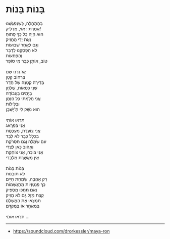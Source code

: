 # בָּנוֹת בָּנוֹת

בַּהַתְחָלָה, כְּשֶׁנִּפְגַּשְׁנוּ\
אָמַרְתִּי: אוֹי, מַדְלִיק!\
הוּא הָיָה כָּל כָּךְ פָּתוּחַ\
וְאֶת יְדֵי הֶחֱזִיק\
וְגַם לְאַחַר שְׁבוּעוֹת\
לֹא הִפְסַקְנוּ לְדַבֵּר\
וְהַפְתָּעוֹת\
טוֹב, אוֹתָן כְּבָר מִי סוֹפֵר\
\
אָז גַּרְנוּ שָׁם\
בִּרְחוֹב קָטָן\
בְּדִירָה קְטַנָּה שֶׁל חֶדֶר\
שְׁנֵי כִּסְאוֹת, שֻׁלְחָן\
בַּיָּמִים בַּעֲבוֹדָה\
אֲנִי חָלַמְתִּי כָּל הַזְּמַן\
וּבַלֵּילוֹת\
הוּא נִשֵּׁק לִי תַּ'יַשְּׁבׇן\
\
תִּרְאוּ אוֹתִי\
אֲנִי בִּפְרָאג\
אֲנִי צוֹעֶדֶת, מְעַכֶּסֶת\
בִּכְלָל כְּבָר לֹא לְבַד\
עִם שִׂמְלָה וְגַם תִּסְרֹקֶת\
וְאָהוּב כָּאן לְצִדִּי\
אֲנִי בּוֹכֶה, אֲנִי צוֹחֶקֶת\
אֵין מְאֻשֶּׁרֶת מִלְּבַדִּי\
\
בְּנוֹת בָּנוֹת\
לֹא תּוֹבָנוֹת\
רַק אַהֲבָה, שִׂמְחַת חַיִּים\
כָּךְ פַנְטַזְיוֹת מִתְגַּשְּׁמוֹת\
וְאִם תְּחַכּוּ מַסְפִּיק\
קְצָת מַזָּל גַּם לֹא מַזִּיק\
תִּמְצְאוּ אֶת הַמֻּשְׁלָם\
בִּמְאֻחָר אוֹ בְּמֻקְדָּם\
\
תִּרְאוּ אוֹתִי ...

---
- https://soundcloud.com/drorkessler/maya-ron
